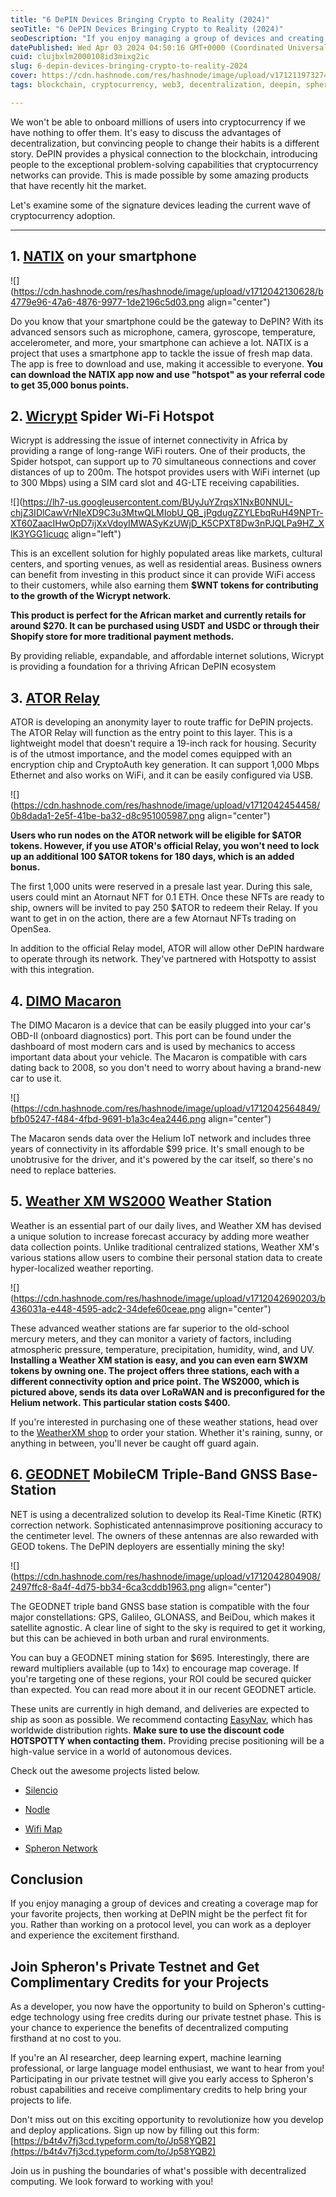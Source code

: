 ```yaml
---
title: "6 DePIN Devices Bringing Crypto to Reality (2024)"
seoTitle: "6 DePIN Devices Bringing Crypto to Reality (2024)"
seoDescription: "If you enjoy managing a group of devices and creating a coverage map for your favorite projects, then working at DePIN might be the perfect fit for you."
datePublished: Wed Apr 03 2024 04:50:16 GMT+0000 (Coordinated Universal Time)
cuid: clujbxlm2000108id3mixg2ic
slug: 6-depin-devices-bringing-crypto-to-reality-2024
cover: https://cdn.hashnode.com/res/hashnode/image/upload/v1712119732746/91d3af29-4f2b-457d-9e15-c380ebdfe912.png
tags: blockchain, cryptocurrency, web3, decentralization, deepin, spheron, devices

---
```


We won't be able to onboard millions of users into cryptocurrency if we have nothing to offer them. It's easy to discuss the advantages of decentralization, but convincing people to change their habits is a different story. DePIN provides a physical connection to the blockchain, introducing people to the exceptional problem-solving capabilities that cryptocurrency networks can provide. This is made possible by some amazing products that have recently hit the market.

Let's examine some of the signature devices leading the current wave of cryptocurrency adoption.

---

## 1\. [NATIX](https://www.natix.network/) on your smartphone

![](https://cdn.hashnode.com/res/hashnode/image/upload/v1712042130628/b4779e96-47a6-4876-9977-1de2196c5d03.png align="center")

Do you know that your smartphone could be the gateway to DePIN? With its advanced sensors such as microphone, camera, gyroscope, temperature, accelerometer, and more, your smartphone can achieve a lot. NATIX is a project that uses a smartphone app to tackle the issue of fresh map data. The app is free to download and use, making it accessible to everyone. **You can download the NATIX app now and use "hotspot" as your referral code to get 35,000 bonus points.**

## 2\. [Wicrypt](https://wicrypt.com/) Spider Wi-Fi Hotspot

Wicrypt is addressing the issue of internet connectivity in Africa by providing a range of long-range WiFi routers. One of their products, the Spider hotspot, can support up to 70 simultaneous connections and cover distances of up to 200m. The hotspot provides users with WiFi internet (up to 300 Mbps) using a SIM card slot and 4G-LTE receiving capabilities.

![](https://lh7-us.googleusercontent.com/BUyJuYZrqsX1NxB0NNUL-chjZ3IDlCawVrNIeXD9C3u3MtwQLMIobU_QB_jPgdugZZYLEbqRuH49NPTr-XT60ZaacIHwOpD7ijXxVdoyIMWASyKzUWjD_K5CPXT8Dw3nPJQLPa9HZ_XlK3YGG1icuqc align="left")

This is an excellent solution for highly populated areas like markets, cultural centers, and sporting venues, as well as residential areas. Business owners can benefit from investing in this product since it can provide WiFi access to their customers, while also earning them **$WNT tokens for contributing to the growth of the Wicrypt network.**

**This product is perfect for the African market and currently retails for around $270. It can be purchased using USDT and USDC or through their Shopify store for more traditional payment methods.**

By providing reliable, expandable, and affordable internet solutions, Wicrypt is providing a foundation for a thriving African DePIN ecosystem

## 3\. [ATOR Relay](https://www.ator.io/)

ATOR is developing an anonymity layer to route traffic for DePIN projects. The ATOR Relay will function as the entry point to this layer. This is a lightweight model that doesn't require a 19-inch rack for housing. Security is of the utmost importance, and the model comes equipped with an encryption chip and CryptoAuth key generation. It can support 1,000 Mbps Ethernet and also works on WiFi, and it can be easily configured via USB.

![](https://cdn.hashnode.com/res/hashnode/image/upload/v1712042454458/0b8dada1-2e5f-41be-ba32-d8c951005987.png align="center")

**Users who run nodes on the ATOR network will be eligible for $ATOR tokens. However, if you use ATOR's official Relay, you won't need to lock up an additional 100 $ATOR tokens for 180 days, which is an added bonus.**

The first 1,000 units were reserved in a presale last year. During this sale, users could mint an Atornaut NFT for 0.1 ETH. Once these NFTs are ready to ship, owners will be invited to pay 250 $ATOR to redeem their Relay. If you want to get in on the action, there are a few Atornaut NFTs trading on OpenSea.

In addition to the official Relay model, ATOR will allow other DePIN hardware to operate through its network. They've partnered with Hotspotty to assist with this integration.

## 4\. [DIMO Macaron](https://drivedimo.com/products/macaron)

The DIMO Macaron is a device that can be easily plugged into your car's OBD-II (onboard diagnostics) port. This port can be found under the dashboard of most modern cars and is used by mechanics to access important data about your vehicle. The Macaron is compatible with cars dating back to 2008, so you don't need to worry about having a brand-new car to use it.

![](https://cdn.hashnode.com/res/hashnode/image/upload/v1712042564849/bfb05247-f484-4fbd-9691-b1a3c4ea2446.png align="center")

The Macaron sends data over the Helium IoT network and includes three years of connectivity in its affordable $99 price. It's small enough to be unobtrusive for the driver, and it's powered by the car itself, so there's no need to replace batteries.

## 5\. [Weather XM WS2000](https://weatherxm.com/product/ws2000-helium-lorawan/) Weather Station

Weather is an essential part of our daily lives, and Weather XM has devised a unique solution to increase forecast accuracy by adding more weather data collection points. Unlike traditional centralized stations, Weather XM's various stations allow users to combine their personal station data to create hyper-localized weather reporting.

![](https://cdn.hashnode.com/res/hashnode/image/upload/v1712042690203/b436031a-e448-4595-adc2-34defe60ceae.png align="center")

These advanced weather stations are far superior to the old-school mercury meters, and they can monitor a variety of factors, including atmospheric pressure, temperature, precipitation, humidity, wind, and UV. **Installing a Weather XM station is easy, and you can even earn $WXM tokens by owning one. The project offers three stations, each with a different connectivity option and price point. The WS2000, which is pictured above, sends its data over LoRaWAN and is preconfigured for the Helium network. This particular station costs $400.**

If you're interested in purchasing one of these weather stations, head over to the [WeatherXM shop](https://weatherxm.com/product/ws2000-helium-lorawan/) to order your station. Whether it's raining, sunny, or anything in between, you'll never be caught off guard again.

## 6\. [GEODNET](https://hyfix.ai/products/mobilecm-triple-band-gnss-base-station) MobileCM Triple-Band GNSS Base-Station

NET is using a decentralized solution to develop its Real-Time Kinetic (RTK) correction network. Sophisticated antennasimprove positioning accuracy to the centimeter level. The owners of these antennas are also rewarded with GEOD tokens. The DePIN deployers are essentially mining the sky!

![](https://cdn.hashnode.com/res/hashnode/image/upload/v1712042804908/2497ffc8-8a4f-4d75-bb34-6ca3cddb1963.png align="center")

The GEODNET triple band GNSS base station is compatible with the four major constellations: GPS, Galileo, GLONASS, and BeiDou, which makes it satellite agnostic. A clear line of sight to the sky is required to get it working, but this can be achieved in both urban and rural environments.

You can buy a GEODNET mining station for $695. Interestingly, there are reward multipliers available (up to 14x) to encourage map coverage. If you're targeting one of these regions, your ROI could be secured quicker than expected. You can read more about it in our recent GEODNET article.

These units are currently in high demand, and deliveries are expected to ship as soon as possible. We recommend contacting [EasyNav](https://www.easynav.xyz/), which has worldwide distribution rights. **Make sure to use the discount code HOTSPOTTY when contacting them.** Providing precise positioning will be a high-value service in a world of autonomous devices.

Check out the awesome projects listed below.

* [Silencio](https://links.depinhub.io/007-silencio/?ref=blogcms.depinhub.io)
    
* [Nodle](https://links.depinhub.io/007-nodle/?ref=blogcms.depinhub.io)
    
* [Wifi Map](https://links.depinhub.io/007-wifimap/?ref=blogcms.depinhub.io)
    
* [Spheron Network](https://www.spheron.network/)
    

## Conclusion

If you enjoy managing a group of devices and creating a coverage map for your favorite projects, then working at DePIN might be the perfect fit for you. Rather than working on a protocol level, you can work as a deployer and experience the excitement firsthand.

## Join Spheron's Private Testnet and Get Complimentary Credits for your Projects

As a developer, you now have the opportunity to build on Spheron's cutting-edge technology using free credits during our private testnet phase. This is your chance to experience the benefits of decentralized computing firsthand at no cost to you.

If you're an AI researcher, deep learning expert, machine learning professional, or large language model enthusiast, we want to hear from you! Participating in our private testnet will give you early access to Spheron's robust capabilities and receive complimentary credits to help bring your projects to life.

Don't miss out on this exciting opportunity to revolutionize how you develop and deploy applications. Sign up now by filling out this form: [https://b4t4v7fj3cd.typeform.com/to/Jp58YQB2](https://b4t4v7fj3cd.typeform.com/to/Jp58YQB2)

Join us in pushing the boundaries of what's possible with decentralized computing. We look forward to working with you!